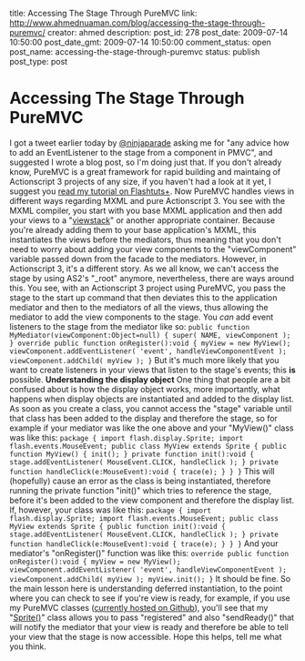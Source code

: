 title: Accessing The Stage Through PureMVC
link: http://www.ahmednuaman.com/blog/accessing-the-stage-through-puremvc/
creator: ahmed
description: 
post_id: 278
post_date: 2009-07-14 10:50:00
post_date_gmt: 2009-07-14 10:50:00
comment_status: open
post_name: accessing-the-stage-through-puremvc
status: publish
post_type: post

# Accessing The Stage Through PureMVC

I got a tweet earlier today by [@ninjaparade](http://twitter.com/ninjaparade) asking me for "any advice how to add an EventListener to the stage from a component in PMVC", and suggested I wrote a blog post, so I'm doing just that. If you don't already know, PureMVC is a great framework for rapid building and maintaing of Actionscript 3 projects of any size, if you haven't had a look at it yet, I suggest you [read my tutorial on Flashtuts+](http://active.tutsplus.com/tutorials/workflow/understanding-the-puremvc-open-source-framework/). Now PureMVC handles views in different ways regarding MXML and pure Actionscript 3. You see with the MXML compiler, you start with you base MXML application and then add your views to a "[viewstack](http://livedocs.adobe.com/flex/3/html/help.html?content=navigators_3.html)" or another appropriate container. Because you're already adding them to your base application's MXML, this instantiates the views before the mediators, thus meaning that you don't need to worry about adding your view components to the "viewComponent" variable passed down from the facade to the mediators. However, in Actionscript 3, it's a different story. As we all know, we can't access the stage by using AS2's "_root" anymore, nevertheless, there are ways around this. You see, with an Actionscript 3 project using PureMVC, you pass the stage to the start up command that then deviates this to the application mediator and then to the mediators of all the views, thus allowing the mediator to add the view components to the stage. You _can_ add event listeners to the stage from the mediator like so: ` public function MyMediator(viewComponent:Object=null) { super( NAME, viewComponent ); } override public function onRegister():void { myView = new MyView(); viewComponent.addEventListener( 'event', handleViewComponentEvent ); viewComponent.addChild( myView ); } ` But it's much more likely that you want to create listeners in your views that listen to the stage's events; this **is** possible. **Understanding the display object** One thing that people are a bit confused about is how the display object works, more importantly, what happens when display objects are instantiated and added to the display list. As soon as you create a class, you cannot access the "stage" variable until that class has been added to the display and therefore the stage, so for example if your mediator was like the one above and your "MyView()" class was like this: ` package { import flash.display.Sprite; import flash.events.MouseEvent; public class MyView extends Sprite { public function MyView() { init(); } private function init():void { stage.addEventListener( MouseEvent.CLICK, handleClick ); } private function handleClick(e:MouseEvent):void { trace(e); } } } ` This will (hopefully) cause an error as the class is being instantiated, therefore running the private function "init()" which tries to reference the stage, before it's been added to the view component and therefore the display list. If, however, your class was like this: ` package { import flash.display.Sprite; import flash.events.MouseEvent; public class MyView extends Sprite { public function init():void { stage.addEventListener( MouseEvent.CLICK, handleClick ); } private function handleClick(e:MouseEvent):void { trace(e); } } } ` And your mediator's "onRegister()" function was like this: ` override public function onRegister():void { myView = new MyView(); viewComponent.addEventListener( 'event', handleViewComponentEvent ); viewComponent.addChild( myView ); myView.init(); } ` It should be fine. So the main lesson here is understanding deferred instantiation, to the point where you can check to see if you're view is ready, for example, if you use my PureMVC classes ([currently hosted on Github](http://github.com/ahmednuaman/AS3/tree/master)), you'll see that my "[Sprite()](http://github.com/ahmednuaman/AS3/blob/71519cbf82652790da3b9d7309074d58d705c575/com/firestartermedia/lib/puremvc/display/Sprite.as)" class allows you to pass "registered" and also "sendReady()" that will notify the mediator that your view is ready and therefore be able to tell your view that the stage is now accessible. Hope this helps, tell me what you think.